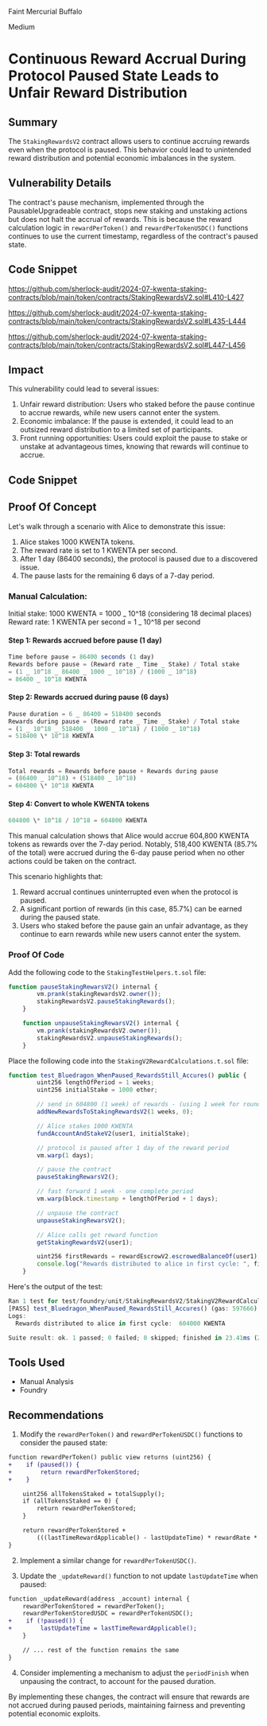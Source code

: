Faint Mercurial Buffalo

Medium

# Continuous Reward Accrual During Protocol Paused State Leads to Unfair Reward Distribution

## Summary

The `StakingRewardsV2` contract allows users to continue accruing rewards even when the protocol is paused. This behavior could lead to unintended reward distribution and potential economic imbalances in the system.

## Vulnerability Details

The contract's pause mechanism, implemented through the PausableUpgradeable contract, stops new staking and unstaking actions but does not halt the accrual of rewards. This is because the reward calculation logic in `rewardPerToken()` and `rewardPerTokenUSDC()` functions continues to use the current timestamp, regardless of the contract's paused state.

## Code Snippet

https://github.com/sherlock-audit/2024-07-kwenta-staking-contracts/blob/main/token/contracts/StakingRewardsV2.sol#L410-L427

https://github.com/sherlock-audit/2024-07-kwenta-staking-contracts/blob/main/token/contracts/StakingRewardsV2.sol#L435-L444

https://github.com/sherlock-audit/2024-07-kwenta-staking-contracts/blob/main/token/contracts/StakingRewardsV2.sol#L447-L456

## Impact

This vulnerability could lead to several issues:

1. Unfair reward distribution: Users who staked before the pause continue to accrue rewards, while new users cannot enter the system.
2. Economic imbalance: If the pause is extended, it could lead to an outsized reward distribution to a limited set of participants.
3. Front running opportunities: Users could exploit the pause to stake or unstake at advantageous times, knowing that rewards will continue to accrue.

## Code Snippet

## Proof Of Concept

Let's walk through a scenario with Alice to demonstrate this issue:

1. Alice stakes 1000 KWENTA tokens.
2. The reward rate is set to 1 KWENTA per second.
3. After 1 day (86400 seconds), the protocol is paused due to a discovered issue.
4. The pause lasts for the remaining 6 days of a 7-day period.

### Manual Calculation:

Initial stake: 1000 KWENTA = 1000 _ 10^18 (considering 18 decimal places)
Reward rate: 1 KWENTA per second = 1 _ 10^18 per second

#### Step 1: Rewards accrued before pause (1 day)

```javascript
Time before pause = 86400 seconds (1 day)
Rewards before pause = (Reward rate _ Time _ Stake) / Total stake
= (1 _ 10^18 _ 86400 _ 1000 _ 10^18) / (1000 _ 10^18)
= 86400 _ 10^18 KWENTA
```

#### Step 2: Rewards accrued during pause (6 days)

```javascript
Pause duration = 6 _ 86400 = 518400 seconds
Rewards during pause = (Reward rate _ Time _ Stake) / Total stake
= (1 _ 10^18 _ 518400 _ 1000 _ 10^18) / (1000 _ 10^18)
= 518400 \* 10^18 KWENTA
```

#### Step 3: Total rewards

```javascript
Total rewards = Rewards before pause + Rewards during pause
= (86400 _ 10^18) + (518400 _ 10^18)
= 604800 \* 10^18 KWENTA
```

#### Step 4: Convert to whole KWENTA tokens

```javascript
604800 \* 10^18 / 10^18 = 604800 KWENTA
```

This manual calculation shows that Alice would accrue 604,800 KWENTA tokens as rewards over the 7-day period. Notably, 518,400 KWENTA (85.7% of the total) were accrued during the 6-day pause period when no other actions could be taken on the contract.

This scenario highlights that:

1. Reward accrual continues uninterrupted even when the protocol is paused.
2. A significant portion of rewards (in this case, 85.7%) can be earned during the paused state.
3. Users who staked before the pause gain an unfair advantage, as they continue to earn rewards while new users cannot enter the system.

### Proof Of Code

Add the following code to the `StakingTestHelpers.t.sol` file:

```javascript
function pauseStakingRewarsV2() internal {
        vm.prank(stakingRewardsV2.owner());
        stakingRewardsV2.pauseStakingRewards();
    }

    function unpauseStakingRewarsV2() internal {
        vm.prank(stakingRewardsV2.owner());
        stakingRewardsV2.unpauseStakingRewards();
    }
```

Place the following code into the `StakingV2RewardCalculations.t.sol` file:

```javascript
function test_Bluedragon_WhenPaused_RewardsStill_Accures() public {
        uint256 lengthOfPeriod = 1 weeks;
        uint256 initialStake = 1000 ether;

        // send in 604800 (1 week) of rewards - (using 1 week for round numbers)
        addNewRewardsToStakingRewardsV2(1 weeks, 0);

        // Alice stakes 1000 KWENTA
        fundAccountAndStakeV2(user1, initialStake);

        // protocol is paused after 1 day of the reward period
        vm.warp(1 days);

        // pause the contract
        pauseStakingRewarsV2();

        // fast forward 1 week - one complete period
        vm.warp(block.timestamp + lengthOfPeriod + 1 days);

        // unpause the contract
        unpauseStakingRewarsV2();

        // Alice calls get reward function
        getStakingRewardsV2(user1);

        uint256 firstRewards = rewardEscrowV2.escrowedBalanceOf(user1);
        console.log("Rewards distributed to alice in first cycle: ", firstRewards, "KWENTA");
    }
```

Here's the output of the test:

```javascript
Ran 1 test for test/foundry/unit/StakingRewardsV2/StakingV2RewardCalculations.t.sol:StakingV2RewardCalculationTests
[PASS] test_Bluedragon_WhenPaused_RewardsStill_Accures() (gas: 597666)
Logs:
  Rewards distributed to alice in first cycle:  604000 KWENTA

Suite result: ok. 1 passed; 0 failed; 0 skipped; finished in 23.41ms (2.94ms CPU time)
```

## Tools Used

- Manual Analysis
- Foundry

## Recommendations

1. Modify the `rewardPerToken()` and `rewardPerTokenUSDC()` functions to consider the paused state:

```diff
function rewardPerToken() public view returns (uint256) {
+    if (paused()) {
+        return rewardPerTokenStored;
+    }

    uint256 allTokensStaked = totalSupply();
    if (allTokensStaked == 0) {
        return rewardPerTokenStored;
    }

    return rewardPerTokenStored +
        (((lastTimeRewardApplicable() - lastUpdateTime) * rewardRate * 1e18) / allTokensStaked);
}
```

2. Implement a similar change for `rewardPerTokenUSDC()`.

3. Update the `_updateReward()` function to not update `lastUpdateTime` when paused:

```diff
function _updateReward(address _account) internal {
    rewardPerTokenStored = rewardPerToken();
    rewardPerTokenStoredUSDC = rewardPerTokenUSDC();
+    if (!paused()) {
+        lastUpdateTime = lastTimeRewardApplicable();
    }

    // ... rest of the function remains the same
}
```

4. Consider implementing a mechanism to adjust the `periodFinish` when unpausing the contract, to account for the paused duration.

By implementing these changes, the contract will ensure that rewards are not accrued during paused periods, maintaining fairness and preventing potential economic exploits.
